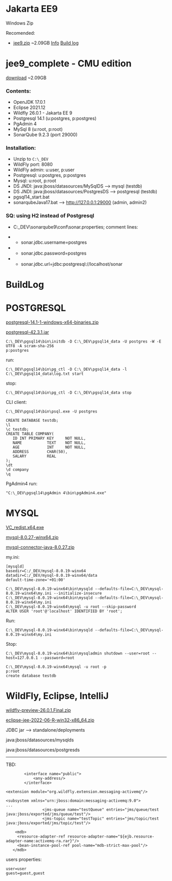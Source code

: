 # Jakarta EE9
Windows Zip

Recomended:
- [jee9.zip](https://drive.google.com/file/d/108wF-YFzmvF7pLZYHaGFUlJ6FT4BS1n3/view?usp=sharing) ~2.09GB [Info](#jee9_complete) [Build log](#BuildLog)

# jee9_complete - CMU edition
[download](https://drive.google.com/file/d/108wF-YFzmvF7pLZYHaGFUlJ6FT4BS1n3/view?usp=sharing) ~2.09GB


### Contents:
- OpenJDK 17.0.1
- Eclipse 2021.12
- Wildfly 26.0.1 - Jakarta EE 9
- Postgresql 14.1  (u:postgres, p:postgres)
- PgAdmin 4
- MySql 8  (u:root, p:root)
- SonarQube 9.2.3 (port 29000)


### Installation:

- Unzip to `C:\_DEV`
- WildFly port: 8080
- WildFly admin: u:user, p:user
- Postgresql: u:postgres, p:postgres
- Mysql: u:root, p:root
- DS JNDI: java:jboss/datasources/MySqlDS --> mysql (testdb)
- DS JNDI: java:jboss/datasources/PostgresDS --> postgresql (testdb)
- pgsql14_start.bat
- sonarqubeJava17.bat --> http://127.0.0.1:29000 (admin, admin2)

### SQ: using H2 instead of Postgresql

- C:\_DEV\sonarqube9\conf\sonar.properties; comment lines:

- -  sonar.jdbc.username=postgres
- - sonar.jdbc.password=postgres
- - sonar.jdbc.url=jdbc:postgresql://localhost/sonar


# BuildLog

POSTGRESQL
==========
[postgresql-14.1-1-windows-x64-binaries.zip](https://www.enterprisedb.com/download-postgresql-binaries)

[postgresql-42.3.1.jar](https://jdbc.postgresql.org/download.html)

```
C:\_DEV\pgsql14\bin\initdb -D C:\_DEV\pgsql14_data -U postgres -W -E UTF8 -A scram-sha-256
p:postgres
```

run:
```
C:\_DEV\pgsql14\bin\pg_ctl -D C:\_DEV\pgsql14_data -l C:\_DEV\pgsql14_data\log.txt start
```

stop:
```
C:\_DEV\pgsql14\bin\pg_ctl -D C:\_DEV\pgsql14_data stop
```

CLI client:
```
C:\_DEV\pgsql14\bin\psql.exe -U postgres
```

```
CREATE DATABASE testdb;
\l
\c testdb;
CREATE TABLE COMPANY(
   ID INT PRIMARY KEY     NOT NULL,
   NAME           TEXT    NOT NULL,
   AGE            INT     NOT NULL,
   ADDRESS        CHAR(50),
   SALARY         REAL
);
\dt
\d company
\q
```

PgAdmin4 run:
```
"C:\_DEV\pgsql14\pgAdmin 4\bin\pgAdmin4.exe"
```

MYSQL
=====
[VC_redist.x64.exe](https://support.microsoft.com/en-us/help/2977003/the-latest-supported-visual-c-downloads)

[mysql-8.0.27-winx64.zip](https://dev.mysql.com/downloads/mysql/)

[mysql-connector-java-8.0.27.zip](https://dev.mysql.com/downloads/connector/j/)

my.ini:
```
[mysqld]
basedir=C:/_DEV/mysql-8.0.19-winx64
datadir=C:/_DEV/mysql-8.0.19-winx64/data
default-time-zone='+01:00'
```

```
C:\_DEV\mysql-8.0.19-winx64\bin\mysqld --defaults-file=C:\_DEV\mysql-8.0.19-winx64\my.ini --initialize-insecure
C:\_DEV\mysql-8.0.19-winx64\bin\mysqld --defaults-file=C:\_DEV\mysql-8.0.19-winx64\my.ini
C:\_DEV\mysql-8.0.19-winx64\mysql -u root --skip-password
ALTER USER 'root'@'localhost' IDENTIFIED BY 'root';
```
Run:
```
C:\_DEV\mysql-8.0.19-winx64\bin\mysqld --defaults-file=C:\_DEV\mysql-8.0.19-winx64\my.ini
```

Stop:
```
C:\_DEV\mysql-8.0.19-winx64\bin\mysqladmin shutdown --user=root --host=127.0.0.1 --password=root
```

```
C:\_DEV\mysql-8.0.19-winx64\mysql -u root -p
p:root
create database testdb
```


WildFly, Eclipse, IntelliJ
==========================

[wildfly-preview-26.0.1.Final.zip](https://wildfly.org/downloads/)

[eclipse-jee-2022-06-R-win32-x86_64.zip](https://www.eclipse.org/downloads/packages/)

JDBC jar --> standalone/deployments

java:jboss/datasources/mysqlds

java:jboss/datasources/postgresds

---

TBD:

```
        <interface name="public">
            <any-address/>
        </interface>
```

```
<extension module="org.wildfly.extension.messaging-activemq"/>
```

```
<subsystem xmlns="urn:jboss:domain:messaging-activemq:9.0">
...
				<jms-queue name="testQueue" entries="jms/queue/test java:jboss/exported/jms/queue/test"/>
				<jms-topic name="testTopic" entries="jms/topic/test java:jboss/exported/jms/topic/test"/>
```

```
	<mdb>
     <resource-adapter-ref resource-adapter-name="${ejb.resource-adapter-name:activemq-ra.rar}"/>
     <bean-instance-pool-ref pool-name="mdb-strict-max-pool"/>
   </mdb>
```

users properties:

```
user=user
guest=guest,guest
```
